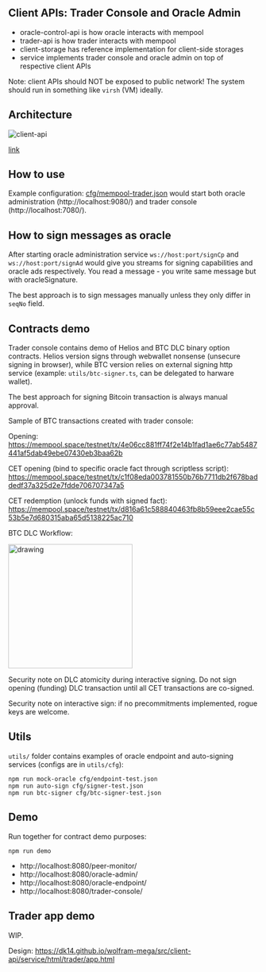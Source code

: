 ## Client APIs: Trader Console and Oracle Admin

- oracle-control-api is how oracle interacts with mempool
- trader-api is how trader interacts with mempool
- client-storage has reference implementation for client-side storages
- service implements trader console and oracle admin on top of respective client APIs

Note: client APIs should NOT be exposed to public network! The system should run in something like `virsh` (VM) ideally.

## Architecture

![client-api](https://github.com/user-attachments/assets/bc7daa77-21cf-4a5c-9c88-ae2191ee95dd)

[link](https://drive.google.com/file/d/1vABqqvhWD02wjaIzPP_rvGsvGJ-zSSy6/view?usp=sharing)

## How to use

Example configuration:
[cfg/mempool-trader.json](../../cfg/mempool-trader.json)
 would start both oracle administration (http://localhost:9080/) and trader console (http://localhost:7080/).

## How to sign messages as oracle 
After starting oracle administration service
`ws://host:port/signCp` and `ws://host:port/signAd` would give you streams for signing capabilities and oracle ads respectively. You read a message - you write same message but with oracleSignature.

The best approach is to sign messages manually unless they only differ in `seqNo` field.

## Contracts demo

Trader console contains demo of Helios and BTC DLC binary option contracts. Helios version signs through webwallet nonsense (unsecure signing in browser), while BTC version relies on external signing http service (example: `utils/btc-signer.ts`, can be delegated to harware wallet).

The best approach for signing Bitcoin transaction is always manual approval.

Sample of BTC transactions created with trader console:

Opening: https://mempool.space/testnet/tx/4e06cc881ff74f2e14b1fad1ae6c77ab5487441af5dab49ebe07430eb3baa62b

CET opening (bind to specific oracle fact through scriptless script):
https://mempool.space/testnet/tx/c1f08eda003781550b76b7711db2f678baddedf37a325d2e7fdde706707347a5

CET redemption (unlock funds with signed fact): https://mempool.space/testnet/tx/d816a61c588840463fb8b59eee2cae55c53b5e7d680315aba65d5138225ac710 

BTC DLC Workflow: 

<img src="https://github.com/user-attachments/assets/247c97e7-a945-4b37-9783-48fd85ccc847" alt="drawing" width="250"/>

Security note on DLC atomicity during interactive signing. Do not sign opening (funding) DLC transaction until all CET transactions are co-signed.

Security note on interactive sign: if no precommitments implemented, rogue keys are welcome. 

## Utils
`utils/` folder contains examples of oracle endpoint and auto-signing services (configs are in `utils/cfg`):

```
npm run mock-oracle cfg/endpoint-test.json
npm run auto-sign cfg/signer-test.json
npm run btc-signer cfg/btc-signer-test.json
```
## Demo
Run together for contract demo purposes:
```
npm run demo
```

- http://localhost:8080/peer-monitor/
- http://localhost:8080/oracle-admin/
- http://localhost:8080/oracle-endpoint/
- http://localhost:8080/trader-console/

## Trader app demo

WIP.

Design: https://dk14.github.io/wolfram-mega/src/client-api/service/html/trader/app.html
